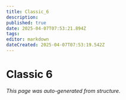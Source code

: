 ```yaml
---
title: Classic_6
description: 
published: true
date: 2025-04-07T07:53:21.894Z
tags: 
editor: markdown
dateCreated: 2025-04-07T07:53:19.542Z
---
```


# Classic 6

*This page was auto-generated from structure.*